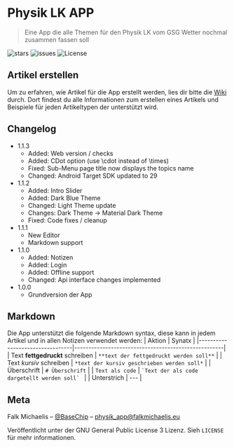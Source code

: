 # Physik LK APP
> Eine App die alle Themen für den Physik LK vom GSG Wetter nochmal zusammen fassen soll

![stars][github-stars]
![issues][github-issues]
![License][github-license]

## Artikel erstellen
Um zu erfahren, wie Artikel für die App erstellt werden, lies dir bitte die [Wiki][wiki] durch. Dort findest du alle Informationen zum erstellen eines Artikels und Beispiele für jeden Artikeltypen der unterstützt wird.

## Changelog
* 1.1.3
    * Added: Web version / checks
    * Added: CDot option (use \cdot instead of \times)
    * Fixed: Sub-Menu page title now displays the topics name
    * Changed: Android Target SDK updated to 29
* 1.1.2
    * Added: Intro Slider
    * Added: Dark Blue Theme
    * Changed: Light Theme update
    * Changes: Dark Theme -> Material Dark Theme
    * Fixed: Code fixes / cleanup
* 1.1.1
    * New Editor
    * Markdown support
* 1.1.0
    * Added: Notizen
    * Added: Login
    * Added: Offline support
    * Changed: Api interface changes implemented
* 1.0.0
    * Grundversion der App
## Markdown
Die App unterstützt die folgende Markdown syntax, diese kann in jedem Artikel und in allen Notizen verwendet werden:
| Aktion                          | Synatx                                              |
|---------------------------------|-----------------------------------------------------|
| Text **fettgedruckt** schreiben | `**text der fettgedruckt werden soll**`             |
| Text *kursiv* schreiben         | `*text der kursiv geschrieben werden soll*`         |
| Überschrift                     | `# Überschrift`                                     |
| `Text als code`                 | ``` `Text der als code dargetellt werden soll`  ``` |
| Unterstrich                     | ---                                                 |

## Meta

Falk Michaelis – [@BaseChip](https://twitter.com/BaseChip) – physik_app@falkmichaelis.eu

Veröffentlicht unter der GNU General Public License 3 Lizenz. Sieh ``LICENSE`` für mehr informationen.


[github-stars]: https://img.shields.io/github/stars/BaseChip/App-Physik
[github-issues]: https://img.shields.io/github/issues-raw/BaseChip/App-Physik
[github-license]: https://img.shields.io/github/license/BaseChip/App-Physik
[wiki]: https://github.com/BaseChip/App-Physik/wiki

